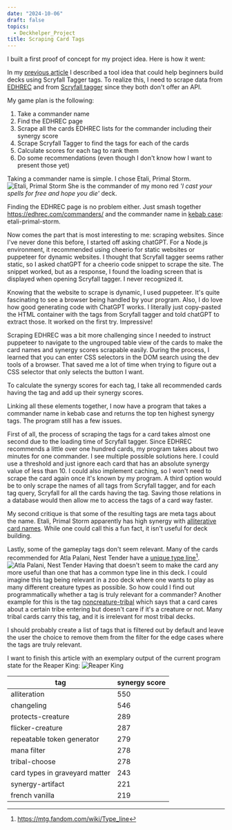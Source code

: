 ```yaml
---
date: "2024-10-06"
draft: false
topics: 
  - Deckhelper_Project
title: Scraping Card Tags
---
```


I built a first proof of concept for my project idea. Here is how it went:
<!--more-->
In my [previous article](https://doubrixel.github.io/flemnitzer/en/posts/deckhelper_project_idea/) I described a tool idea that could help beginners build decks using Scryfall Tagger tags. To realize this, I need to scrape data from [EDHREC](https://edhrec.com/) and from [Scryfall tagger](https://tagger.scryfall.com/) since they both don't offer an API.

My game plan is the following:
1. Take a commander name
2. Find the EDHREC page
3. Scrape all the cards EDHREC lists for the commander including their synergy score
4. Scrape Scryfall Tagger to find the tags for each of the cards
5. Calculate scores for each tag to rank them
6. Do some recommendations (even though I don't know how I want to present those yet)

Taking a commander name is simple. I chose Etali, Primal Storm. ![Etali, Primal Storm](https://cards.scryfall.io/normal/front/a/1/a18fdaf9-964d-45e9-bd40-a8fc745ddd1e.jpg) She is the commander of my mono red *'I cast your spells for free and hope you die'* deck.

Finding the EDHREC page is no problem either. Just smash together https://edhrec.com/commanders/ and the commander name in [kebab case](https://developer.mozilla.org/en-US/docs/Glossary/Kebab_case): etali-primal-storm.

Now comes the part that is most interesting to me: scraping websites. Since I've never done this before, I started off asking chatGPT. For a Node.js environment, it recommended using cheerio for static websites or puppeteer for dynamic websites. I thought that Scryfall tagger seems rather static, so I asked chatGPT for a cheerio code snippet to scrape the site. The snippet worked, but as a response, I found the loading screen that is displayed when opening Scryfall tagger. I never recognized it.

Knowing that the website to scrape is dynamic, I used puppeteer. It's quite fascinating to see a browser being handled by your program. Also, I do love how good generating code with ChatGPT works. I literally just copy-pasted the HTML container with the tags from Scryfall tagger and told chatGPT to extract those. It worked on the first try. Impressive!

Scraping EDHREC was a bit more challenging since I needed to instruct puppeteer to navigate to the ungrouped table view of the cards to make the card names and synergy scores scrapable easily. During the process, I learned that you can enter CSS selectors in the DOM search using the dev tools of a browser. That saved me a lot of time when trying to figure out a CSS selector that only selects the button I want.

To calculate the synergy scores for each tag, I take all recommended cards having the tag and add up their synergy scores.

Linking all these elements together, I now have a program that takes a commander name in kebab case and returns the top ten highest synergy tags. The program still has a few issues.

First of all, the process of scraping the tags for a card takes almost one second due to the loading time of Scryfall tagger. Since EDHREC recommends a little over one hundred cards, my program takes about two minutes for one commander. I see multiple possible solutions here. I could use a threshold and just ignore each card that has an absolute synergy value of less than 10. I could also implement caching, so I won't need to scrape the card again once it's known by my program. A third option would be to only scrape the names of all tags from Scryfall tagger, and for each tag query, Scryfall for all the cards having the tag. Saving those relations in a database would then allow me to access the tags of a card way faster.

My second critique is that some of the resulting tags are meta tags about the name. Etali, Primal Storm apparently has high synergy with [alliterative card names](https://tagger.scryfall.com/tags/card/alliteration). While one could call this a fun fact, it isn't useful for deck building.

Lastly, some of the gameplay tags don't seem relevant. Many of the cards recommended for Atla Palani, Nest Tender have a [unique type line](https://tagger.scryfall.com/tags/card/unique-type-line)[^1]. ![Atla Palani, Nest Tender](https://cards.scryfall.io/normal/front/2/b/2b8414f7-22c3-4e1c-934b-4a0e7acf951d.jpg) Having that doesn't seem to make the card any more useful than one that has a common type line in this deck. I could imagine this tag being relevant in a zoo deck where one wants to play as many different creature types as possible. So how could I find out programmatically whether a tag is truly relevant for a commander? Another example for this is the tag [noncreature-tribal](https://tagger.scryfall.com/tags/card/noncreature-tribal) which says that a card cares about a certain tribe entering but doesn't care if it's a creature or not. Many tribal cards carry this tag, and it is irrelevant for most tribal decks.

I should probably create a list of tags that is filtered out by default and leave the user the choice to remove them from the filter for the edge cases where the tags are truly relevant.

I want to finish this article with an exemplary output of the current program state for the Reaper King:
![Reaper King](https://cards.scryfall.io/normal/front/5/0/502740bf-0bff-4358-8996-1a27e5f0343f.jpg)

|tag|synergy score|
|-|-|
|alliteration|550|
|changeling|546|
|protects-creature|289|
|flicker-creature|287|
|repeatable token generator|279|
|mana filter|278|
|tribal-choose|278|
|card types in graveyard matter|243|
|synergy-artifact|221|
|french vanilla|219|

[^1]: https://mtg.fandom.com/wiki/Type_line
